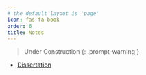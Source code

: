 ```yaml
---
# the default layout is 'page'
icon: fas fa-book 
order: 6
title: Notes
---
```

> Under Construction
{: .prompt-warning }

- <a href="/assets/docs/UoB_Roman_Podkovyrin_Final_Year_Project.pdf" target="_blank" class="image fit">Dissertation</a>
